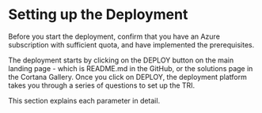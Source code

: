 # Setting up the Deployment

Before you start the deployment, confirm that you have an Azure subscription with sufficient quota, and have implemented the prerequisites.

The deployment starts by clicking on the DEPLOY button on the main landing page - which is README.md in the GitHub, or the solutions page in the Cortana Gallery. Once you click on DEPLOY, the deployment platform takes you through a series of questions to set up the TRI.

This section explains each parameter in detail. 